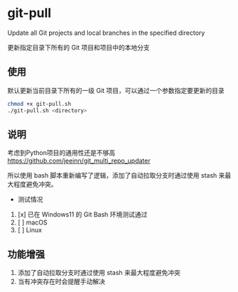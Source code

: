 # git-pull

Update all Git projects and local branches in the specified directory

更新指定目录下所有的 Git 项目和项目中的本地分支

## 使用
默认更新当前目录下所有的一级 Git 项目，可以通过一个参数指定要更新的目录

```bash
chmod +x git-pull.sh
./git-pull.sh <directory>
```
## 说明
考虑到Python项目的通用性还是不够高 https://github.com/jeeinn/git_multi_repo_updater

所以使用 bash 脚本重新编写了逻辑，添加了自动拉取分支时通过使用 stash 来最大程度避免冲突。

* 测试情况
1. [x] 已在 Windows11 的 Git Bash 环境测试通过
2. [ ] macOS 
3. [ ] Linux

## 功能增强
1. 添加了自动拉取分支时通过使用 stash 来最大程度避免冲突
2. 当有冲突存在时会提醒手动解决